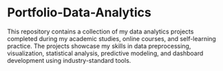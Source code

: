 # Portfolio-Data-Analytics
This repository contains a collection of my data analytics projects completed during my academic studies, online courses, and self-learning practice. The projects showcase my skills in data preprocessing, visualization, statistical analysis, predictive modeling, and dashboard development using industry-standard tools.

